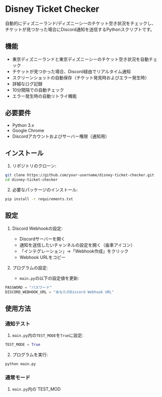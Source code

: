 # Disney Ticket Checker

自動的にディズニーランド/ディズニーシーのチケット空き状況をチェックし、チケットが見つかった場合にDiscord通知を送信するPythonスクリプトです。

## 機能

- 東京ディズニーランドと東京ディズニーシーのチケット空き状況を自動チェック
- チケットが見つかった場合、Discord経由でリアルタイム通知
- スクリーンショットの自動保存（チケット発見時およびエラー発生時）
- 詳細なログ記録
- 10分間隔での自動チェック
- エラー発生時の自動リトライ機能

## 必要要件

- Python 3.x
- Google Chrome
- Discordアカウントおよびサーバー権限（通知用）

## インストール

1. リポジトリのクローン:
```bash
git clone https://github.com/your-username/disney-ticket-checker.git
cd disney-ticket-checker
```

2. 必要なパッケージのインストール:
```bash
pip install -r requirements.txt
```

## 設定

1. Discord Webhookの設定:
   - Discordサーバーを開く
   - 通知を送信したいチャンネルの設定を開く（歯車アイコン）
   - 「インテグレーション」→「Webhook作成」をクリック
   - Webhook URLをコピー

2. プログラムの設定:
   - `main.py`の以下の設定値を更新:
```python
PASSWORD = "パスワード"
DISCORD_WEBHOOK_URL = "あなたのDiscord Webhook URL"
```

## 使用方法

### 通知テスト

1. `main.py`内の`TEST_MODE`を`True`に設定:
```python
TEST_MODE = True
```

2. プログラムを実行:
```bash
python main.py
```

### 通常モード

1. `main.py`内の`TEST_MOD
